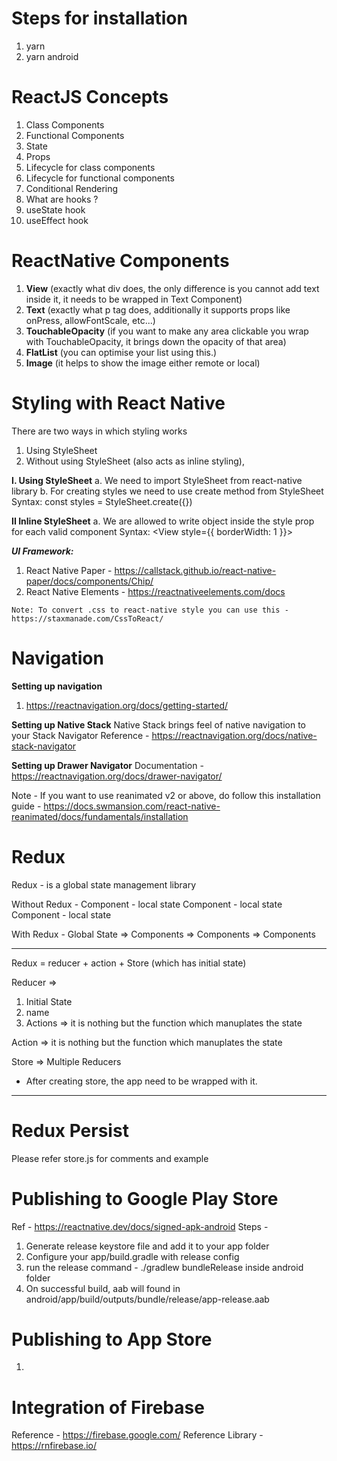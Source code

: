 
# Steps for installation
1. yarn
2. yarn android

# ReactJS Concepts
1. Class Components
2. Functional Components
3. State
4. Props
5. Lifecycle for class components
6. Lifecycle for functional components
7. Conditional Rendering
8. What are hooks ?
9. useState hook
10. useEffect hook

# ReactNative Components
1. **View** (exactly what div does, the only difference is you cannot add text inside it, it needs to be wrapped in Text Component)
2. **Text** (exactly what p tag does, additionally it supports props like onPress, allowFontScale, etc...)
3. **TouchableOpacity** (if you want to make any area clickable you wrap with TouchableOpacity, it brings down the opacity of that area)
4. **FlatList** (you can optimise your list using this.)
5. **Image** (it helps to show the image either remote or local)

# Styling with React Native
There are two ways in which styling works
1. Using StyleSheet
2. Without using StyleSheet (also acts as inline styling),

**I. Using StyleSheet**
	a. We need to import StyleSheet from react-native library
	b. For creating styles we need to use create method from StyleSheet
	Syntax: const styles = StyleSheet.create({})

**II Inline StyleSheet**
	a. We are allowed to write object inside the style prop for each valid component
	Syntax: <View style={{ borderWidth: 1 }}>

***UI Framework:***
1. React Native Paper - https://callstack.github.io/react-native-paper/docs/components/Chip/
2. React Native Elements - https://reactnativeelements.com/docs

```
Note: To convert .css to react-native style you can use this - 
https://staxmanade.com/CssToReact/
```

# Navigation
**Setting up navigation**
1. https://reactnavigation.org/docs/getting-started/

**Setting up Native Stack**
Native Stack brings feel of native navigation to your Stack Navigator
Reference - https://reactnavigation.org/docs/native-stack-navigator

**Setting up Drawer Navigator**
Documentation - https://reactnavigation.org/docs/drawer-navigator/

Note - If you want to use reanimated v2 or above, do follow this installation guide - https://docs.swmansion.com/react-native-reanimated/docs/fundamentals/installation

# Redux
Redux - is a global state management library

Without Redux -
Component - local state
Component - local state
Component - local state

With Redux -
Global State => Components
						 => Components
						 => Components

----------------------------------------------------------------

Redux = reducer + action + Store (which has initial state)

Reducer => 
1. Initial State
2. name
3. Actions => it is nothing but the function which manuplates the state

Action => 
it is nothing but the function which manuplates the state

Store =>
Multiple Reducers
* After creating store, the app need to be wrapped with it.
----------------------------------------------------------------

# Redux Persist
Please refer store.js for comments and example

# Publishing to Google Play Store
Ref - https://reactnative.dev/docs/signed-apk-android
Steps - 
1. Generate release keystore file and add it to your app folder
2. Configure your app/build.gradle with release config
3. run the release command - ./gradlew bundleRelease inside android folder
4. On successful build, aab will found in android/app/build/outputs/bundle/release/app-release.aab

# Publishing to App Store
1. 

# Integration of Firebase
Reference - https://firebase.google.com/
Reference Library - https://rnfirebase.io/